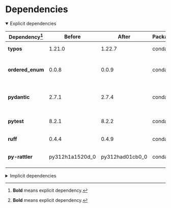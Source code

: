 # Dependencies

<details open>
<summary>Explicit dependencies</summary>

|Dependency[^1]|Before|After|Package|Environments|
|-|-|-|-|-|
|**typos**|1.21.0|1.22.7|conda|lint on *all platforms*|
|**ordered_enum**|0.0.8|0.0.9|conda|{build, default, py312} on *all platforms*|
|**pydantic**|2.7.1|2.7.4|conda|{build, default, py312} on *all platforms*|
|**pytest**|8.2.1|8.2.2|conda|{default, py312} on *all platforms*|
|**ruff**|0.4.4|0.4.9|conda|lint on *all platforms*|
|**py-rattler**|py312h1a1520d_0|py312had01cb0_0|conda|{default, py312} on osx-arm64|

</details>

<details>
<summary>Implicit dependencies</summary>

|Dependency[^1]|Before|After|Package|Environments|
|-|-|-|-|-|
|ca-certificates|2024.2.2|2024.6.2|conda|*all*|
|certifi|2024.2.2|2024.6.2|conda|build on *all platforms*|
|filelock|3.14.0|3.15.1|conda|lint on *all platforms*|
|libsqlite|3.45.3|3.46.0|conda|*all*|
|libzlib|1.2.13|1.3.1|conda|*all*|
|more-itertools|10.2.0|10.3.0|conda|build on *all platforms*|
|nodeenv|1.8.0|1.9.1|conda|lint on *all platforms*|
|packaging|24.0|24.1|conda|{build, default, py312} on *all platforms*|
|pkginfo|1.10.0|1.11.1|conda|build on *all platforms*|
|typing-extensions|4.11.0|4.12.2|conda|{build, default, py312} on *all platforms*|
|typing_extensions|4.11.0|4.12.2|conda|{build, default, py312} on *all platforms*|
|vc14_runtime|14.38.33135|14.40.33810|conda|*all envs* on win-64|
|vs2015_runtime|14.38.33135|14.40.33810|conda|*all envs* on win-64|
|zipp|3.17.0|3.19.2|conda|{build, default, py312} on *all platforms*|
|cryptography|42.0.7|42.0.8|conda|build on linux-64|
|openssl|3.3.0|3.3.1|conda|*all*|
|pydantic-core|2.18.2|2.18.4|conda|{build, default, py312} on *all platforms*|
|requests|2.32.2|2.32.3|conda|build on *all platforms*|
|ld_impl_linux-64|hf3520f5_1|hf3520f5_4|conda|*all envs* on linux-64|
|libgcc-ng|h77fa898_7|h77fa898_9|conda|*all envs* on linux-64|
|libgomp|h77fa898_7|h77fa898_9|conda|*all envs* on linux-64|
|libstdcxx-ng|hc0a3c3a_7|hc0a3c3a_9|conda|{build, lint} on linux-64|
|vc|ha32ba9b_20|h8a93ad2_20|conda|*all envs* on win-64|

</details>

[^1]: **Bold** means explicit dependency.
[^2]: Dependency got downgraded.
